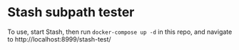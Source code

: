# Stash subpath tester

To use, start Stash, then  run `docker-compose up -d` in this repo, and navigate to http://localhost:8999/stash-test/
